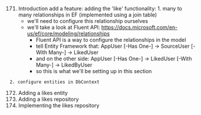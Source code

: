 171. Introduction
    add a feature: adding the 'like' functionality:
    1. many to many relationships in EF (implemented using a join table)
        * we'll need to configure this relationship ourselves
        * we'll take a look at Fluent API: https://docs.microsoft.com/en-us/ef/core/modeling/relationships
            * Fluent API is a way to configure the relationships in the model
            * tell Entity Framework that: AppUser [-Has One-] -> SourceUser [-With Many-] -> LikedUser
            * and on the other side:      AppUser [-Has One-] -> LikedUser [-With Many-] -> LikedByUser
            * so this is what we'll be setting up in this section

    2. configure entities in DbContext

172. Adding a likes entity
173. Adding a likes repository
174. Implementing the likes repository

